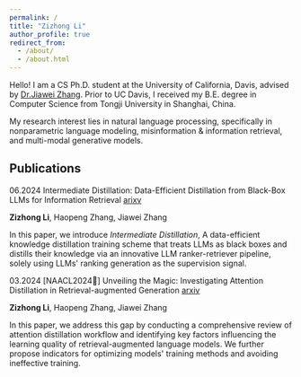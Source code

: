 ```yaml
---
permalink: /
title: "Zizhong Li"
author_profile: true
redirect_from: 
  - /about/
  - /about.html
---
```

Hello!
I am a CS Ph.D. student at the University of California, Davis, advised by [Dr.Jiawei Zhang](http://jiaweizhang.net). Prior to UC Davis, I received my B.E. degree in Computer Science from Tongji University in Shanghai, China. 

My research interest lies in natural language processing, specifically in nonparametric language modeling, misinformation & information retrieval, and multi-modal generative models. 


Publications
------
06.2024 Intermediate Distillation: Data-Efficient Distillation from Black-Box LLMs for Information Retrieval  [arixv](https://arxiv.org/abs/2406.12169)
  
  **Zizhong Li**, Haopeng Zhang, Jiawei Zhang 

  In this paper, we introduce *Intermediate Distillation*, A data-efficient knowledge distillation training scheme that treats LLMs as black boxes and distills their knowledge via an innovative LLM ranker-retriever pipeline, solely using LLMs' ranking generation as the supervision signal.

03.2024 [NAACL2024🌟] Unveiling the Magic: Investigating Attention Distillation in Retrieval-augmented Generation  [arxiv](https://arxiv.org/abs/2402.11794)

  **Zizhong Li**, Haopeng Zhang, Jiawei Zhang

  In this paper, we address this gap by conducting a comprehensive review of attention distillation workflow and identifying key factors influencing the learning quality of retrieval-augmented language models. We further propose indicators for optimizing models' training methods and avoiding ineffective training.

  



